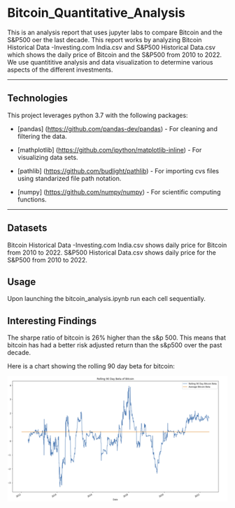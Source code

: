 # Bitcoin_Quantitative_Analysis
This is an analysis report that uses jupyter labs to compare Bitcoin and the S&P500 oer the last decade. This report works by analyzing Bitcoin Historical Data -Investing.com India.csv and S&P500 Historical Data.csv which shows the daily price of Bitcoin and the S&P500 from 2010 to 2022. We use quantititive analysis and data visualization to determine various aspects of the different investments.

---

## Technologies

This project leverages python 3.7 with the following packages:

* [pandas] (https://github.com/pandas-dev/pandas) - For cleaning and filtering the data.

* [mathplotlib] (https://github.com/ipython/matplotlib-inline) - For visualizing data sets.

* [pathlib] (https://github.com/budlight/pathlib) - For importing cvs files using standarized file path notation.

* [numpy] (https://github.com/numpy/numpy) - For scientific computing functions.

---

## Datasets

Bitcoin Historical Data -Investing.com India.csv shows daily price for Bitcoin from 2010 to 2022.
S&P500 Historical Data.csv shows daily price for the S&P500 from 2010 to 2022.

## Usage

Upon launching the bitcoin_analysis.ipynb run each cell sequentially.

## Interesting Findings

The sharpe ratio of bitcoin is 26% higher than the s&p 500. This means that bitcoin has had a better risk adjusted return than the s&p500 over the past decade.

Here is a chart showing the rolling 90 day beta for bitcoin:

![beta](beta.png)
